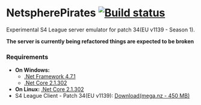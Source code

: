 # NetspherePirates [![Build status](https://ci.appveyor.com/api/projects/status/xih9n36ar655rayl/branch/dev?svg=true)](https://ci.appveyor.com/project/wtfblub/netspherepirates/branch/dev)
Experimental S4 League server emulator for patch 34(EU v1139 - Season 1).

**The server is currently being refactored things are expected to be broken**

### Requirements
* **On Windows:**
  * [.Net Framework 4.7.1](https://www.microsoft.com/net/download/thank-you/net471)
  * [.Net Core 2.1.302](https://www.microsoft.com/net/core)
* **On Linux:** [.Net Core 2.1.302](https://www.microsoft.com/net/core)
* S4 League Client - Patch 34(EU v1139): [Download(mega.nz - 450 MB)](https://mega.nz/#!yYMGFYiZ!NTbARFyS8EVjItp1nNTZD9-0WJDO2uK_08ajWoTaUwo)
